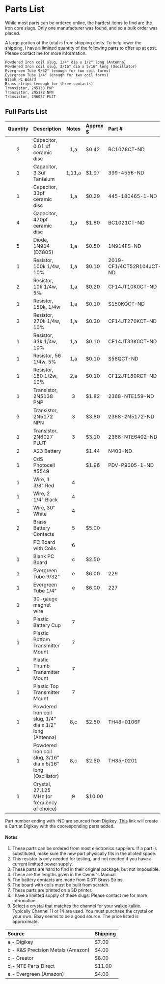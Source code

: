 # Parts List

While most parts can be ordered online, the hardest items to find are the iron core slugs.  Only one manufacturer was found, and so a bulk order was placed.  

A large portion of the total is from shipping costs.  To help lower the shipping, I have a limitted quantity of the following parts to offer up at cost.  Please contact me for more information.

	Powdered Iron coil slug, 1/4" dia x 1/2" long (Antenna)
	Powdered Iron coil slug, 3/16" dia x 5/16" long (Oscillator)
	Evergreen Tube 9/32" (enough for two coil forms)
	Evergreen Tube 1/4" (enough for two coil forms)
	Blank PC Board
	Brass strips (enough for three contacts)
	Transistor, 2N5138 PNP
	Transistor, 2N5172 NPN
	Transistor, 2N6027 PUJT


## Full Parts List

|	Quantity	|	Description	|	Notes	|	Approx $	|	Part #	|
|:---------:		|:-------------------------------------------		|:-----------:		|:-----------		|:-----------		|
|	2	|	Capacitor, 0.01 uf ceramic disc	|	1,a	|	$0.42	|	BC1078CT-ND	|
|	1	|	Capacitor, 3.3uf Tantalum	|	1,11,a	|	$1.97	|	399-4556-ND	|
|	1	|	Capacitor, 33pf ceramic disc	|	1,a	|	$0.29	|	445-180465-1-ND	|
|	4	|	Capacitor, 470pf ceramic disc	|	1,a	|	$1.80	|	BC1021CT-ND	|
|	5	|	Diode, 1N914 (DZ805)	|	1,a	|	$0.50	|	1N914FS-ND	|
|	1	|	Resistor, 100k 1/4w, 10%	|	1,a	|	$0.10	|	2019-CF1/4CT52R104JCT-ND	|
|	2	|	Resistor, 10k 1/4w, 5%	|	1,a	|	$0.20	|	CF14JT10K0CT-ND	|
|	1	|	Resistor, 150k, 1/4w	|	1,a	|	$0.10	|	S150KQCT-ND	|
|	3	|	Resistor, 270k 1/4w, 10%	|	1,a	|	$0.30	|	CF14JT270KCT-ND	|
|	1	|	Resistor, 33k 1/4w, 10%	|	1,a	|	$0.10	|	CF14JT33K0CT-ND	|
|	1	|	Resistor, 56 1/4w, 5%	|	1,a	|	$0.10	|	S56QCT-ND	|
|	1	|	Resistor, 180 1/2w, 10%	|	2,a	|	$0.10	|	CF12JT180RCT-ND	|
|	1	|	Transistor, 2N5138 PNP	|	3	|	$1.82	|	2368-NTE159-ND	|
|	3	|	Transistor, 2N5172 NPN	|	3	|	$3.80	|	2368-2N5172-ND	|
|	1	|	Transistor, 2N6027 PUJT	|	3	|	$3.10	|	2368-NTE6402-ND	|
|	2	|	A23 Battery	|		|	$1.44	|	N403-ND	|
|	1	|	CdS Photocell #5549	|		|	$1.96	|	PDV-P9005-1-ND	|
|	1	|	Wire, 1 3/8" Red	|	4	|		|		|
|	1	|	Wire, 2 1/4" Black	|	4	|		|		|
|	1	|	Wire, 30" White	|	4	|		|		|
|	2	|	Brass Battery Contacts	|	5	|	$5.00	|		|
|		|	PC Board with Coils	|	6	|		|		|
|	1	|	Blank PC Board	|	c	|	$2.50	|		|
|	1	|	Evergreen Tube 9/32"	|	e	|	$6.00	|	229	|
|	1	|	Evergreen Tube 1/4"	|	e	|	$6.00	|	227	|
|	1	|	30-gauge magnet wire	|		|		|		|
|	1	|	Plastic Battery Cup	|	7	|		|		|
|	1	|	Plastic Bottom Transmitter Mount	|	7	|		|		|
|	1	|	Plastic Thumb Transmitter Mount	|	7	|		|		|
|	1	|	Plastic Top Transmitter Mount	|	7	|		|		|
|	1	|	Powdered Iron coil slug, 1/4" dia x 1/2" long (Antenna)	|	8,c	|	$2.50	|	TH48-0106F 	|
|	1	|	Powdered Iron coil slug, 3/16" dia x 5/16" long (Oscillator)	|	8,c	|	$2.50	|	TH35-0201 	|
|	1	|	Crystal, 27.125 MHz (or frequency of choice)	|	9	|	$10.00	|		|






Part number ending with -ND are sourced from Digikey.  [This](https://www.digikey.com/short/vf7v8fh8) link will create a Cart at Digikey with the cooresponding parts added.

#### Notes

1. These parts can be ordered from most electronics suppliers.  If a part is substituted, make sure the new part physically fits in the alloted space.
2. This resistor is only needed for testing, and not needed if you have a current limitted power supply.
3. These parts are hard to find in their original package, but not impossible.
4. These are the lengths given in the Owner's Manual.  
5. The battery contacts are made from 0.01" Brass Strips. 
6. The board with coils must be built from scratch.
7. These parts are printed on a 3D printer.
8. I have a limitted supply of these slugs. Please contact me for more information.
9. Select a crystal that matches the channel for your walkie-talkie.  Typically Channel 11 or 14 are used.  You must purchase the crystal on your own.  Ebay seems to be a good source.  The price listed is approximate.

|	Source	|			Shipping	|
|:--------		|:-------------------------------------------				|
|	a - Digikey	|			$7.00	|
|	b - K&S Precision Metals (Amazon)	|			$4.00	|
|	c - Creator	|			$8.00	|
|	d - NTE Parts Direct	|			$11.00	|
|	e - Evergreen (Amazon)	|			$4.00	|






